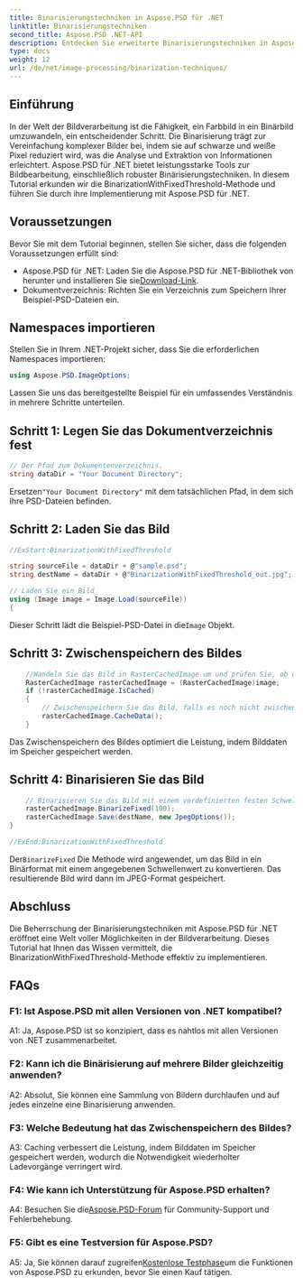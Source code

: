 ```yaml
---
title: Binarisierungstechniken in Aspose.PSD für .NET
linktitle: Binarisierungstechniken
second_title: Aspose.PSD .NET-API
description: Entdecken Sie erweiterte Binarisierungstechniken in Aspose.PSD für .NET. Konvertieren Sie Farbbilder mit der BinarizationWithFixedThreshold-Methode ganz einfach in Binärbilder.
type: docs
weight: 12
url: /de/net/image-processing/binarization-techniques/
---
```

## Einführung

In der Welt der Bildverarbeitung ist die Fähigkeit, ein Farbbild in ein Binärbild umzuwandeln, ein entscheidender Schritt. Die Binarisierung trägt zur Vereinfachung komplexer Bilder bei, indem sie auf schwarze und weiße Pixel reduziert wird, was die Analyse und Extraktion von Informationen erleichtert. Aspose.PSD für .NET bietet leistungsstarke Tools zur Bildbearbeitung, einschließlich robuster Binärisierungstechniken. In diesem Tutorial erkunden wir die BinarizationWithFixedThreshold-Methode und führen Sie durch ihre Implementierung mit Aspose.PSD für .NET.

## Voraussetzungen

Bevor Sie mit dem Tutorial beginnen, stellen Sie sicher, dass die folgenden Voraussetzungen erfüllt sind:

-  Aspose.PSD für .NET: Laden Sie die Aspose.PSD für .NET-Bibliothek von herunter und installieren Sie sie[Download-Link](https://releases.aspose.com/psd/net/).
- Dokumentverzeichnis: Richten Sie ein Verzeichnis zum Speichern Ihrer Beispiel-PSD-Dateien ein.

## Namespaces importieren

Stellen Sie in Ihrem .NET-Projekt sicher, dass Sie die erforderlichen Namespaces importieren:

```csharp
using Aspose.PSD.ImageOptions;
```

Lassen Sie uns das bereitgestellte Beispiel für ein umfassendes Verständnis in mehrere Schritte unterteilen.

## Schritt 1: Legen Sie das Dokumentverzeichnis fest

```csharp
// Der Pfad zum Dokumentenverzeichnis.
string dataDir = "Your Document Directory";
```

 Ersetzen`"Your Document Directory"` mit dem tatsächlichen Pfad, in dem sich Ihre PSD-Dateien befinden.

## Schritt 2: Laden Sie das Bild

```csharp
//ExStart:BinarizationWithFixedThreshold

string sourceFile = dataDir + @"sample.psd";
string destName = dataDir + @"BinarizationWithFixedThreshold_out.jpg";

// Laden Sie ein Bild
using (Image image = Image.Load(sourceFile))
{
```

 Dieser Schritt lädt die Beispiel-PSD-Datei in die`Image` Objekt.

## Schritt 3: Zwischenspeichern des Bildes

```csharp
	//Wandeln Sie das Bild in RasterCachedImage um und prüfen Sie, ob das Bild zwischengespeichert ist
	RasterCachedImage rasterCachedImage = (RasterCachedImage)image;
	if (!rasterCachedImage.IsCached)
	{
		// Zwischenspeichern Sie das Bild, falls es noch nicht zwischengespeichert ist
		rasterCachedImage.CacheData();
	}
```

Das Zwischenspeichern des Bildes optimiert die Leistung, indem Bilddaten im Speicher gespeichert werden.

## Schritt 4: Binarisieren Sie das Bild

```csharp
	// Binarisieren Sie das Bild mit einem vordefinierten festen Schwellenwert und speichern Sie das resultierende Bild
	rasterCachedImage.BinarizeFixed(100);
	rasterCachedImage.Save(destName, new JpegOptions());
}

//ExEnd:BinarizationWithFixedThreshold
```

 Der`BinarizeFixed` Die Methode wird angewendet, um das Bild in ein Binärformat mit einem angegebenen Schwellenwert zu konvertieren. Das resultierende Bild wird dann im JPEG-Format gespeichert.

## Abschluss

Die Beherrschung der Binarisierungstechniken mit Aspose.PSD für .NET eröffnet eine Welt voller Möglichkeiten in der Bildverarbeitung. Dieses Tutorial hat Ihnen das Wissen vermittelt, die BinarizationWithFixedThreshold-Methode effektiv zu implementieren.

## FAQs

### F1: Ist Aspose.PSD mit allen Versionen von .NET kompatibel?

A1: Ja, Aspose.PSD ist so konzipiert, dass es nahtlos mit allen Versionen von .NET zusammenarbeitet.

### F2: Kann ich die Binärisierung auf mehrere Bilder gleichzeitig anwenden?

A2: Absolut, Sie können eine Sammlung von Bildern durchlaufen und auf jedes einzelne eine Binarisierung anwenden.

### F3: Welche Bedeutung hat das Zwischenspeichern des Bildes?

A3: Caching verbessert die Leistung, indem Bilddaten im Speicher gespeichert werden, wodurch die Notwendigkeit wiederholter Ladevorgänge verringert wird.

### F4: Wie kann ich Unterstützung für Aspose.PSD erhalten?

 A4: Besuchen Sie die[Aspose.PSD-Forum](https://forum.aspose.com/c/psd/34) für Community-Support und Fehlerbehebung.

### F5: Gibt es eine Testversion für Aspose.PSD?

 A5: Ja, Sie können darauf zugreifen[Kostenlose Testphase](https://releases.aspose.com/)um die Funktionen von Aspose.PSD zu erkunden, bevor Sie einen Kauf tätigen.